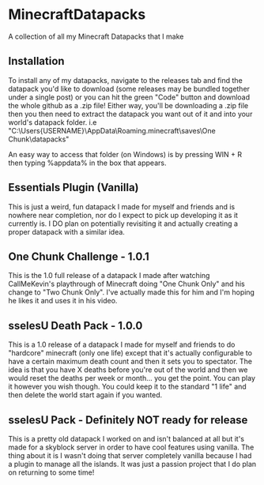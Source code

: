 # MinecraftDatapacks
 A collection of all my Minecraft Datapacks that I make

## Installation
 To install any of my datapacks, navigate to the releases tab and find the datapack you'd like to download (some releases may be bundled together under a single post) or you can hit the green "Code" button and download the whole github as a .zip file! Either way, you'll be downloading a .zip file then you then need to extract the datapack you want out of it and into your world's datapack folder. i.e "C:\Users\{USERNAME}\AppData\Roaming\.minecraft\saves\One Chunk\datapacks" 

 An easy way to access that folder (on Windows) is by pressing WIN + R then typing %appdata% in the box that appears. 

## Essentials Plugin (Vanilla)
 This is just a weird, fun datapack I made for myself and friends and is nowhere near completion, nor do I expect to pick up developing it as it currently is. I DO plan on
 potentially revisiting it and actually creating a proper datapack with a similar idea.

## One Chunk Challenge - 1.0.1
 This is the 1.0 full release of a datapack I made after watching CallMeKevin's playthrough of Minecraft doing "One Chunk Only" and his change to "Two Chunk Only". I've actually made this for him and I'm hoping he likes it and uses it in his video. 

## sselesU Death Pack - 1.0.0
 This is a 1.0 release of a datapack I made for myself and friends to do "hardcore" minecraft (only one life) except that it's actually configurable to have a certain maximum death count and then it sets you to spectator. The idea is that you have X deaths before you're out of the world and then we would reset the deaths per week or month... you get the point. You can play it however you wish though. You could keep it to the standard "1 life" and then delete the world start again if you wanted.

## sselesU Pack - Definitely NOT ready for release
 This is a pretty old datapack I worked on and isn't balanced at all but it's made for a skyblock server in order to have cool features using vanilla. The thing about it is I wasn't doing that server completely vanilla because I had a plugin to manage all the islands. It was just a passion project that I do plan on returning to some time!